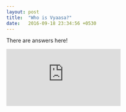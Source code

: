 ```yaml
---
layout: post
title:  "Who is Vyaasa?"
date:   2016-09-18 23:34:56 +0530
---
```


There are answers here! 

<iframe class="video" src="https://www.youtube.com/embed/zU_5WFb2oUk?list=PLVQ-5tGttzR9txcAtYJG2_XEieXE2yVnz" frameborder="0" allowfullscreen></iframe>
